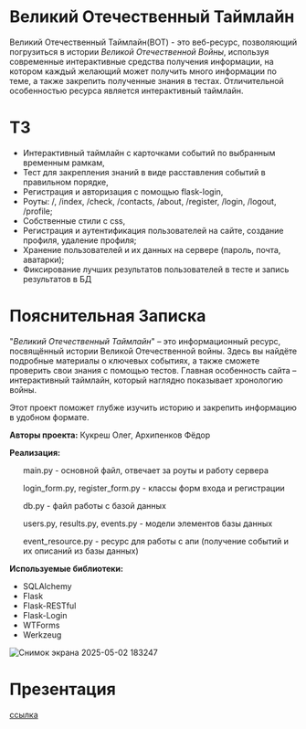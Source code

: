 <h1>Великий Отечественный Таймлайн</h1>
<p>Великий Отечественный Таймлайн(ВОТ) - это веб-ресурс, позволяющий погрузиться в истории <i>Великой Отечественной Войны</i>, используя современные интерактивные средства получения информации,
  на котором каждый желающий может получить много информации по теме, 
а также закрепить полученные знания в тестах. Отличительной особенностью ресурса является интерактивный таймлайн.</p>

<h1>ТЗ</h1>
<ul>
  <li>Интерактивный таймлайн с карточками событий по выбранным временным рамкам,</li>
  <li>Тест для закрепления знаний в виде расставления событий в правильном порядке,</li>
  <li>Регистрация и авторизация с помощью flask-login,</li>
  <li>Роуты: /, /index, /check, /contacts, /about, /register, /login, /logout, /profile;</li>
  <li>Собственные стили с css,</li>
  <li>Регистрация и аутентификация пользователей на сайте, создание профиля, удаление профиля;</li>
  <li>Хранение пользователей и их данных на сервере (пароль, почта, аватарки);</li>
  <li>Фиксирование лучших результатов пользователей в тесте и запись результатов в БД</li>
  
</ul>

<h1>Пояснительная Записка</h1>
<p>"<i>Великий Отечественный Таймлайн</i>" – это информационный ресурс, посвящённый истории Великой Отечественной войны. Здесь вы найдёте подробные материалы о ключевых событиях, а также сможете проверить свои знания с помощью тестов. Главная особенность сайта – интерактивный таймлайн, который наглядно показывает хронологию войны.</p>

<p>Этот проект поможет глубже изучить историю и закрепить информацию в удобном формате.</p>

<p><b>Авторы проекта:</b> Кукреш Олег, Архипенков Фёдор</p>

<p><b>Реализация:</b></p>
<ul>
  <p>main.py - основной файл, отвечает за роуты и работу сервера</p>
  <p>login_form.py, register_form.py - классы форм входа и регистрации</p>
  <p>db.py - файл работы с базой данных</p>
  <p>users.py, results.py, events.py - модели элементов базы данных</p>
  <p>event_resource.py - ресурс для работы с апи (получение событий и их описаний из базы данных)</p>
</ul>


<p><b>Используемые библиотеки:</b></p>
<ul>
  <li>SQLAlchemy</li>
  <li>Flask</li>
  <li>Flask-RESTful</li>
  <li>Flask-Login</li>
  <li>WTForms</li>
  <li>Werkzeug</li>
</ul>

![Снимок экрана 2025-05-02 183247](https://github.com/user-attachments/assets/c90cf517-deb9-45f6-8daa-b4f40b12d485)

<h1>Презентация</h1>
<a href="https://docs.google.com/presentation/d/13OU7vM_bcFmQWRYnri7e_M8FRZ2g66D8efwiaGujLdk/edit?usp=sharing">ссылка</a>
